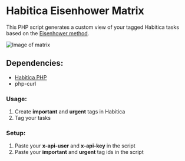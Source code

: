 # Habitica Eisenhower Matrix

This PHP script generates a custom view of your tagged Habitica tasks based on the [Eisenhower method](https://en.wikipedia.org/wiki/Time_management#The_Eisenhower_Method).

![Image of matrix](http://houruck.hu/pix/habitica_eisenhower.png)

## Dependencies:
* [Habitica PHP](https://github.com/ruddfawcett/Habitica.php)
* php-curl

### Usage:
1. Create **important** and **urgent** tags in Habitica
2. Tag your tasks

### Setup:
1. Paste your **x-api-user** and **x-api-key** in the script
2. Paste your **important** and **urgent** tag ids in the script

